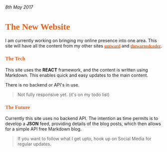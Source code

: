 ###### 8th May 2017
# <span style="color: #EA601A; font-family: HoboStd">The New Website<span>  

I am currently working on bringing my online presence into one area. This site will have all the content from my other sites
[<span style="color: #EA601A; font-family: HoboStd">**untward**</span>](http://www.untward.com) and
[<span style="color: #EA601A; font-family: HoboStd">**thewarpedcoder**</span>](http://www.thewarpedcoder.net).  



### <span style="color: #EA601A; font-family: HoboStd">The Tech</span>
This site uses the **REACT** framework, and the content is written using Markdown. This enables quick and easy updates to the main content.  

There is no backend or API's in use.

>Not fully responsive yet. (it's on my todo list)

### <span style="color: #EA601A; font-family: HoboStd">The Future</span>
Currently this site uses no backend API. The intention as time permits is to develop a **JSON** feed, providing details of the blog posts, which then allows for a simple API free Markdown blog.  



>If you want to follow what I get upto, hook up on Social Media for regular updates.
